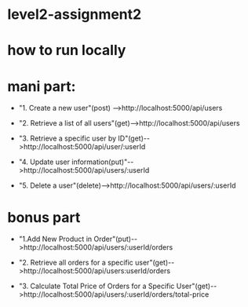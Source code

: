 # level2-assignment2

# how to run locally

# mani part:

- "1. Create a new user"(post) -->http://localhost:5000/api/users

- "2. Retrieve a list of all users"(get)-->http://localhost:5000/api/users

- "3. Retrieve a specific user by ID"(get)-->http://localhost:5000/api/user/:userId

- "4. Update user information(put)"-->http://localhost:5000/api/users/:userId

- "5. Delete a user"(delete)-->http://localhost:5000/api/users/:userId

# bonus part

- "1.Add New Product in Order"(put)-->http://localhost:5000/api/users/:userId/orders

- "2. Retrieve all orders for a specific user"(get)-->http://localhost:5000/api/users:userId/orders

- "3. Calculate Total Price of Orders for a Specific User"(get)-->http://localhost:5000/api/users/:userId/orders/total-price
